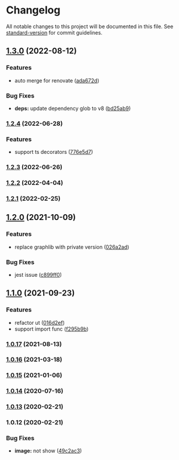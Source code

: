 # Changelog

All notable changes to this project will be documented in this file. See [standard-version](https://github.com/conventional-changelog/standard-version) for commit guidelines.

## [1.3.0](https://github.com/Soontao/cycle-import-check/compare/v1.2.4...v1.3.0) (2022-08-12)


### Features

* auto merge for renovate ([ada672d](https://github.com/Soontao/cycle-import-check/commit/ada672d70b8f0d3c5bbe214bdd185daa7a9cc901))


### Bug Fixes

* **deps:** update dependency glob to v8 ([bd25ab9](https://github.com/Soontao/cycle-import-check/commit/bd25ab9c461cf2294caaf7577d0272e371ec4b09))

### [1.2.4](https://github.com/Soontao/cycle-import-check/compare/v1.2.3...v1.2.4) (2022-06-28)


### Features

* support ts decorators ([776e5d7](https://github.com/Soontao/cycle-import-check/commit/776e5d7e2a3f0e4e7406b3cbab5b3f56fd2a1f84))

### [1.2.3](https://github.com/Soontao/cycle-import-check/compare/v1.2.2...v1.2.3) (2022-06-26)

### [1.2.2](https://github.com/Soontao/cycle-import-check/compare/v1.2.1...v1.2.2) (2022-04-04)

### [1.2.1](https://github.com/Soontao/cycle-import-check/compare/v1.2.0...v1.2.1) (2022-02-25)

## [1.2.0](https://github.com/Soontao/cycle-import-check/compare/v1.1.0...v1.2.0) (2021-10-09)


### Features

* replace graphlib with private version ([026a2ad](https://github.com/Soontao/cycle-import-check/commit/026a2add2ee1bd421038dc83990c3627111a35e4))


### Bug Fixes

* jest issue ([c899ff0](https://github.com/Soontao/cycle-import-check/commit/c899ff0f354d3239273bf94d515157ab9552353a))

## [1.1.0](https://github.com/Soontao/cycle-import-check/compare/v1.0.17...v1.1.0) (2021-09-23)


### Features

* refactor ut ([016d2ef](https://github.com/Soontao/cycle-import-check/commit/016d2ef3d286ba6e09dd89483331157ed9980ce8))
* support import func ([f295b9b](https://github.com/Soontao/cycle-import-check/commit/f295b9b7f837ca21a6a5fc0f1eaf9d75f6044ca2))

### [1.0.17](https://github.com/Soontao/cycle-import-check/compare/v1.0.16...v1.0.17) (2021-08-13)

### [1.0.16](https://github.com/Soontao/cycle-import-check/compare/v1.0.15...v1.0.16) (2021-03-18)

### [1.0.15](https://github.com/Soontao/cycle-import-check/compare/v1.0.14...v1.0.15) (2021-01-06)

### [1.0.14](https://github.com/Soontao/cycle-import-check/compare/v1.0.13...v1.0.14) (2020-07-16)

### [1.0.13](https://github.com/Soontao/cycle-import-check/compare/v1.0.12...v1.0.13) (2020-02-21)

### 1.0.12 (2020-02-21)


### Bug Fixes

* **image:** not show ([49c2ac3](https://github.com/Soontao/cycle-import-check/commit/49c2ac3527d57172f961a461b8b821a19f0257c8))
